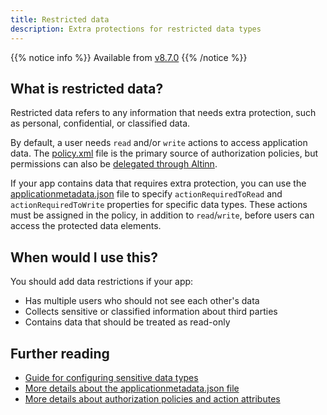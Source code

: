 ```yaml
---
title: Restricted data
description: Extra protections for restricted data types
---
```


{{% notice info %}}
Available from [v8.7.0](https://github.com/Altinn/app-lib-dotnet/releases/tag/v8.7.0)
{{% /notice %}}

## What is restricted data?
Restricted data refers to any information that needs extra protection, such as personal, confidential, or classified data.

By default, a user needs `read` and/or `write` actions to access application data. The [policy.xml](https://github.com/Altinn/app-template-dotnet/blob/main/src/App/config/authorization/policy.xml) file is the primary source of authorization policies, but permissions can also be [delegated through Altinn](/authorization/what-do-you-get/accessmanagement/#delegation-and-management-of-access-groups).

If your app contains data that requires extra protection, you can use the [applicationmetadata.json](/api/models/app-metadata/#datatype) file to specify `actionRequiredToRead` and `actionRequiredToWrite` properties for specific data types. These actions must be assigned in the policy, in addition to `read`/`write`, before users can access the protected data elements.

## When would I use this?
You should add data restrictions if your app:
- Has multiple users who should not see each other's data
- Collects sensitive or classified information about third parties
- Contains data that should be treated as read-only

## Further reading
- [Guide for configuring sensitive data types](/altinn-studio/guides/development/restricted-data)
- [More details about the applicationmetadata.json file](/api/models/app-metadata/#complete-example)
- [More details about authorization policies and action attributes](/altinn-studio/reference/configuration/authorization/#action-attributes)